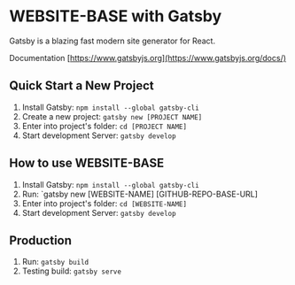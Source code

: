 # WEBSITE-BASE with Gatsby

Gatsby is a blazing fast modern site generator for React.

Documentation [https://www.gatsbyjs.org](https://www.gatsbyjs.org/docs/)

## Quick Start a New Project

1. Install Gatsby: `npm install --global gatsby-cli`
2. Create a new project: `gatsby new [PROJECT NAME]`
3. Enter into project's folder: `cd [PROJECT NAME]`
4. Start development Server: `gatsby develop`

## How to use WEBSITE-BASE

1. Install Gatsby: `npm install --global gatsby-cli`
2. Run: `gatsby new [WEBSITE-NAME] [GITHUB-REPO-BASE-URL]
3. Enter into project's folder: `cd [WEBSITE-NAME]`
4. Start development Server: `gatsby develop`

## Production

1. Run: `gatsby build`
2. Testing build: `gatsby serve`
